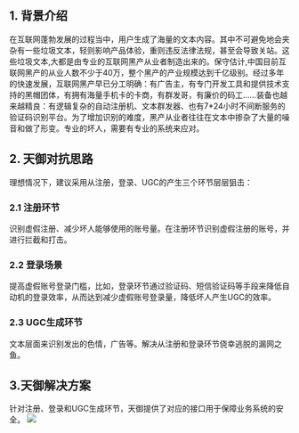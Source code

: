 ## 1. 背景介绍
在互联网蓬勃发展的过程当中，用户生成了海量的文本内容。其中不可避免地会夹杂有一些垃圾文本，轻则影响产品体验，重则违反法律法规，甚至会导致关站。这些垃圾文本,大都是由专业的互联网黑产从业者制造出来的。保守估计,中国目前互联网黑产的从业人数不少于40万，整个黑产的产业规模达到千亿级别。经过多年的快速发展，互联网黑产早已分工明确：有广告主，有专门开发工具和提供技术支持的黑帽团体，有拥有海量手机卡的卡商，有群发哥，有廉价的码工……装备也越来越精良：有逻辑复杂的自动注册机、文本群发器、也有7*24小时不间断服务的验证码识别平台。为了增加识别的难度，黑产从业者往往在文本中掺杂了大量的噪音和做了形变。专业的坏人，需要有专业的系统来应对。

## 2. 天御对抗思路
理想情况下，建议采用从注册，登录、UGC的产生三个环节层层狙击：
### 2.1 注册环节
识别虚假注册、减少坏人能够使用的账号量。在注册环节识别虚假注册的账号，并进行拦截和打击。
### 2.2 登录场景
提高虚假账号登录门槛，比如，登录环节通过验证码、短信验证码等手段来降低自动机的登录效率，从而达到减少虚假账号登录量，降低坏人产生UGC的效率。
### 2.3 UGC生成环节
文本层面来识别发出的色情，广告等。解决从注册和登录环节侥幸逃脱的漏网之鱼。

## 3.天御解决方案
针对注册、登录和UGC生成环节，天御提供了对应的接口用于保障业务系统的安全。
![](http://imgcache.tce.fsphere.cn/static/mccdn.qcloud.com/static/img/23a2be81dc57ab34fa072d70a8ab1507/image.png)